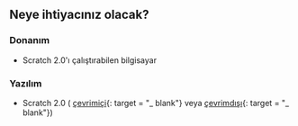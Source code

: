 ## Neye ihtiyacınız olacak?

### Donanım

+ Scratch 2.0'ı çalıştırabilen bilgisayar

### Yazılım

+ Scratch 2.0 ( [çevrimiçi](https://scratch.mit.edu/projects/editor/){: target = "_ blank"} veya [çevrimdışı](https://scratch.mit.edu/scratch2download/){: target = "_ blank"})